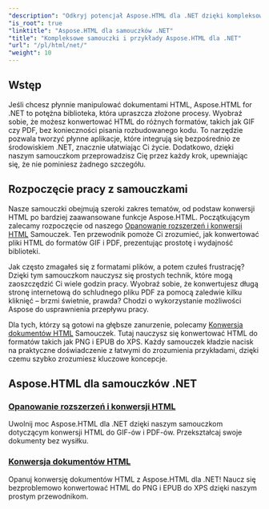 ```yaml
---
"description": "Odkryj potencjał Aspose.HTML dla .NET dzięki kompleksowym samouczkom dotyczącym konwersji dokumentów i rozszerzeń, dostosowanym do potrzeb programistów i entuzjastów."
"is_root": true
"linktitle": "Aspose.HTML dla samouczków .NET"
"title": "Kompleksowe samouczki i przykłady Aspose.HTML dla .NET"
"url": "/pl/html/net/"
"weight": 10
---
```


## Wstęp

Jeśli chcesz płynnie manipulować dokumentami HTML, Aspose.HTML for .NET to potężna biblioteka, która upraszcza złożone procesy. Wyobraź sobie, że możesz konwertować HTML do różnych formatów, takich jak GIF czy PDF, bez konieczności pisania rozbudowanego kodu. To narzędzie pozwala tworzyć płynne aplikacje, które integrują się bezpośrednio ze środowiskiem .NET, znacznie ułatwiając Ci życie. Dodatkowo, dzięki naszym samouczkom przeprowadzisz Cię przez każdy krok, upewniając się, że nie pominiesz żadnego szczegółu.

## Rozpoczęcie pracy z samouczkami

Nasze samouczki obejmują szeroki zakres tematów, od podstaw konwersji HTML po bardziej zaawansowane funkcje Aspose.HTML. Początkującym zalecamy rozpoczęcie od naszego [Opanowanie rozszerzeń i konwersji HTML](./mastering-html-extensions-and-conversions/) Samouczek. Ten przewodnik pomoże Ci zrozumieć, jak konwertować pliki HTML do formatów GIF i PDF, prezentując prostotę i wydajność biblioteki. 

Jak często zmagałeś się z formatami plików, a potem czułeś frustrację? Dzięki tym samouczkom nauczysz się prostych technik, które mogą zaoszczędzić Ci wiele godzin pracy. Wyobraź sobie, że konwertujesz długą stronę internetową do schludnego pliku PDF za pomocą zaledwie kilku kliknięć – brzmi świetnie, prawda? Chodzi o wykorzystanie możliwości Aspose do usprawnienia przepływu pracy.

Dla tych, którzy są gotowi na głębsze zanurzenie, polecamy [Konwersja dokumentów HTML](./converting-html-documents/) Samouczek. Tutaj nauczysz się konwertować HTML do formatów takich jak PNG i EPUB do XPS. Każdy samouczek kładzie nacisk na praktyczne doświadczenie z łatwymi do zrozumienia przykładami, dzięki czemu szybko zrozumiesz kluczowe koncepcje. 

## Aspose.HTML dla samouczków .NET
### [Opanowanie rozszerzeń i konwersji HTML](./mastering-html-extensions-and-conversions/)
Uwolnij moc Aspose.HTML dla .NET dzięki naszym samouczkom dotyczącym konwersji HTML do GIF-ów i PDF-ów. Przekształcaj swoje dokumenty bez wysiłku.
### [Konwersja dokumentów HTML](./converting-html-documents/)
Opanuj konwersję dokumentów HTML z Aspose.HTML dla .NET! Naucz się bezproblemowo konwertować HTML do PNG i EPUB do XPS dzięki naszym prostym przewodnikom.